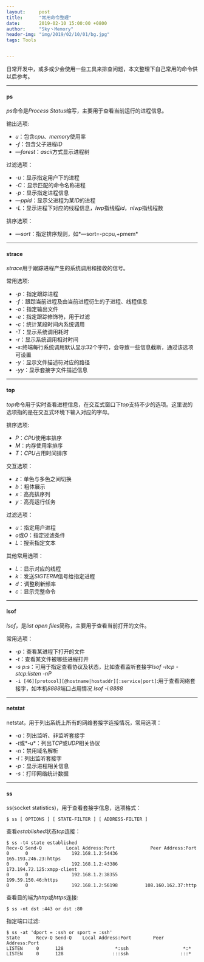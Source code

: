 ```yaml
---
layout:     post
title:      "常用命令整理"
date:       2019-02-10 15:00:00 +0800
author:     "Sky丶Memory"
header-img: "img/2019/02/10/01/bg.jpg"
tags: Tools


---
```


日常开发中，或多或少会使用一些工具来排查问题，本文整理下自己常用的命令供以后参考。

---

#### ps

*ps*命令是*Process Status*缩写，主要用于查看当前运行的进程信息。

输出选项:

- *u*：包含*cpu*、*memory*使用率
- *-f*：包含父子进程*ID*
- *—forest*：*ascii*方式显示进程树

过滤选项：

- *-u*：显示指定用户下的进程
- *-C*：显示匹配的命令名称进程
- *-p*：显示指定进程信息
- *—ppid*：显示父进程为某*ID*的进程
- *-L*：显示进程下对应的线程信息，*lwp*指线程*id*，*nlwp*指线程数

排序选项：

- *—sort*：指定排序规则，如*—sort=-pcpu,+pmem*

---

#### strace

*strace*用于跟踪进程产生的系统调用和接收的信号。

常用选项:

- *-p*：指定跟踪进程
- *-f*：跟踪当前进程及由当前进程衍生的子进程、线程信息
- *-o*：指定输出文件
- *-e*：指定跟踪修饰符，用于过滤
- *-c*：统计某段时间内系统调用
- *-T*：显示系统调用耗时
- *-r*：显示系统调用相对时间
- *-s*:终端每行系统调用默认显示32个字符，会导致一些信息截断，通过该选项可设置
- *-y*：显示文件描述符对应的路径
- *-yy*：显示套接字文件描述信息

---

#### top

*top*命令用于实时查看进程信息，在交互式窗口下*top*支持不少的选项。这里说的选项指的是在交互式环境下输入对应的字母。

排序选项:

- *P*：*CPU*使用率排序
- *M*：内存使用率排序
- *T*：*CPU*占用时间排序

交互选项：

- *z*：单色与多色之间切换
- *b*：粗体展示
- *x*：高亮排序列
- *y*：高亮运行任务

过滤选项：

- *u*：指定用户进程
- *o*或*O*：指定过滤条件
- *L*：搜索指定文本

其他常用选项：

- *L*：显示对应的线程
- *k*：发送*SIGTERM*信号给指定进程
- *d*：调整刷新频率
- *c*：显示完整命令

---

#### lsof

*lsof*，是*list open files*简称，主要用于查看当前打开的文件。

常用选项：

- *-p*：查看某进程下打开的文件
- *-t*：查看某文件被哪些进程打开
- *-s p:s*：可用于指定查看协议及状态，比如查看监听套接字*lsof -itcp -stcp:listen -nP*
- `-i [46][protocol][@hostname|hostaddr][:service|port]`:用于查看网络套接字，如本机*8888*端口占用情况 *lsof -i:8888*

---

#### netstat

netstat，用于列出系统上所有的网络套接字连接情况，常用选项：

- *-a*：列出监听、非监听套接字
- *-t*或*-u*：列出*TCP*或*UDP*相关协议
- *-n*：禁用域名解析
- *-l*：列出监听套接字
- *-p*：显示进程相关信息
- *-s*：打印网络统计数据

---

#### ss

ss(socket statistics)，用于查看套接字信息，选项格式：

```shell
$ ss [ OPTIONS ] [ STATE-FILTER ] [ ADDRESS-FILTER ]
```

查看*established*状态*tcp*连接：

```shell
$ ss -t4 state established
Recv-Q Send-Q         Local Address:Port             Peer Address:Port   
0      0                192.168.1.2:54436          165.193.246.23:https   
0      0                192.168.1.2:43386          173.194.72.125:xmpp-client 
0      0                192.168.1.2:38355           199.59.150.46:https   
0      0                192.168.1.2:56198          108.160.162.37:http
```

查看目的端为*http*或*https*连接:

```shell
$ ss -nt dst :443 or dst :80
```

指定端口过滤:

```shell
$ ss -at 'dport = :ssh or sport = :ssh'
State      Recv-Q Send-Q    Local Address:Port        Peer Address:Port   
LISTEN     0      128                   *:ssh                    *:*       
LISTEN     0      128                  :::ssh                   :::*
```

